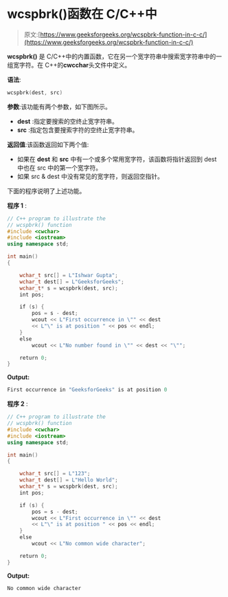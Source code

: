 # wcspbrk()函数在 C/C++中

> 原文:[https://www.geeksforgeeks.org/wcspbrk-function-in-c-c/](https://www.geeksforgeeks.org/wcspbrk-function-in-c-c/)

**wcspbrk()** 是 C/C++中的内置函数，它在另一个宽字符串中搜索宽字符串中的一组宽字符。在 C++的**cwcchar**头文件中定义。

**语法**:

```cpp
wcspbrk(dest, src)
```

**参数**:该功能有两个参数，如下图所示。

*   **dest** :指定要搜索的空终止宽字符串。
*   **src** :指定包含要搜索字符的空终止宽字符串。

**返回值**:该函数返回如下两个值:

*   如果在 **dest** 和 **src** 中有一个或多个常用宽字符，该函数将指针返回到 dest 中也在 src 中的第一个宽字符。
*   如果 src & dest 中没有常见的宽字符，则返回空指针。

下面的程序说明了上述功能。

**程序 1** :

```cpp
// C++ program to illustrate the
// wcspbrk() function
#include <cwchar>
#include <iostream>
using namespace std;

int main()
{

    wchar_t src[] = L"Ishwar Gupta";
    wchar_t dest[] = L"GeeksforGeeks";
    wchar_t* s = wcspbrk(dest, src);
    int pos;

    if (s) {
        pos = s - dest;
        wcout << L"First occurrence in \"" << dest 
        << L"\" is at position " << pos << endl;
    }
    else
        wcout << L"No number found in \"" << dest << "\"";

    return 0;
}
```

**Output:**

```cpp
First occurrence in "GeeksforGeeks" is at position 0

```

**程序 2** :

```cpp
// C++ program to illustrate the
// wcspbrk() function
#include <cwchar>
#include <iostream>
using namespace std;

int main()
{

    wchar_t src[] = L"123";
    wchar_t dest[] = L"Hello World";
    wchar_t* s = wcspbrk(dest, src);
    int pos;

    if (s) {
        pos = s - dest;
        wcout << L"First occurrence in \"" << dest 
        << L"\" is at position " << pos << endl;
    }
    else
        wcout << L"No common wide character";

    return 0;
}
```

**Output:**

```cpp
No common wide character

```